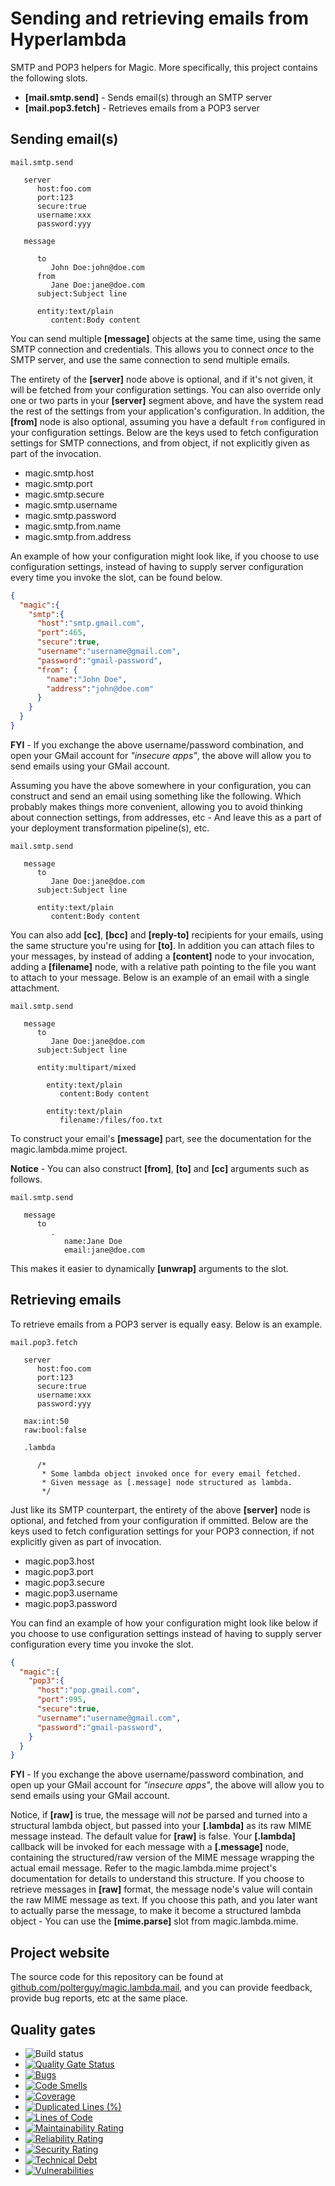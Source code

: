 
# Sending and retrieving emails from Hyperlambda

 SMTP and POP3 helpers for Magic. More specifically, this project contains the following slots.

* __[mail.smtp.send]__ - Sends email(s) through an SMTP server
* __[mail.pop3.fetch]__ - Retrieves emails from a POP3 server

## Sending email(s)

```
mail.smtp.send

   server
      host:foo.com
      port:123
      secure:true
      username:xxx
      password:yyy

   message

      to
         John Doe:john@doe.com
      from
         Jane Doe:jane@doe.com
      subject:Subject line

      entity:text/plain
         content:Body content
```

You can send multiple **[message]** objects at the same time, using the same SMTP connection and credentials.
This allows you to connect _once_ to the SMTP server, and use the same connection to send multiple emails.

The entirety of the **[server]** node above is optional, and if it's not given, it will be fetched from your
configuration settings. You can also override only one or two parts in your **[server]** segment above, and
have the system read the rest of the settings from your application's configuration. In addition, the **[from]**
node is also optional, assuming you have a default `from` configured in your configuration settings. Below are
the keys used to fetch configuration settings for SMTP connections, and from object, if not explicitly given as
part of the invocation.

* magic.smtp.host
* magic.smtp.port
* magic.smtp.secure
* magic.smtp.username
* magic.smtp.password
* magic.smtp.from.name
* magic.smtp.from.address

An example of how your configuration might look like, if you choose to use configuration settings,
instead of having to supply server configuration every time you invoke the slot, can be found below.

```json
{
  "magic":{
    "smtp":{
      "host":"smtp.gmail.com",
      "port":465,
      "secure":true,
      "username":"username@gmail.com",
      "password":"gmail-password",
      "from": {
        "name":"John Doe",
        "address":"john@doe.com"
      }
    }
  }
}
```

**FYI** - If you exchange the above username/password combination, and open your GMail account for _"insecure apps"_,
the above will allow you to send emails using your GMail account.

Assuming you have the above somewhere in your configuration, you can construct and send an email using something
like the following. Which probably makes things more convenient, allowing you to avoid thinking about connection
settings, from addresses, etc - And leave this as a part of your deployment transformation pipeline(s), etc.

```
mail.smtp.send

   message
      to
         Jane Doe:jane@doe.com
      subject:Subject line

      entity:text/plain
         content:Body content
```

You can also add **[cc]**, **[bcc]** and **[reply-to]** recipients for your emails, using the same structure you're using
for **[to]**. In addition you can attach files to your messages, by instead of adding a **[content]** node to your
invocation, adding a **[filename]** node, with a relative path pointing to the file you want to attach to your message.
Below is an example of an email with a single attachment.

```
mail.smtp.send

   message
      to
         Jane Doe:jane@doe.com
      subject:Subject line

      entity:multipart/mixed

        entity:text/plain
           content:Body content

        entity:text/plain
           filename:/files/foo.txt
```

To construct your email's **[message]** part, see the documentation for the magic.lambda.mime project.

**Notice** - You can also construct **[from]**, **[to]** and **[cc]** arguments such as follows.

```
mail.smtp.send

   message
      to
         .
            name:Jane Doe
            email:jane@doe.com
```

This makes it easier to dynamically **[unwrap]** arguments to the slot.

## Retrieving emails

To retrieve emails from a POP3 server is equally easy. Below is an example.

```
mail.pop3.fetch

   server
      host:foo.com
      port:123
      secure:true
      username:xxx
      password:yyy

   max:int:50
   raw:bool:false

   .lambda

      /*
       * Some lambda object invoked once for every email fetched.
       * Given message as [.message] node structured as lambda.
       */
```

Just like its SMTP counterpart, the entirety of the above **[server]** node is optional, and fetched
from your configuration if ommitted. Below are the keys used to fetch configuration settings for your
POP3 connection, if not explicitly given as part of invocation.

* magic.pop3.host
* magic.pop3.port
* magic.pop3.secure
* magic.pop3.username
* magic.pop3.password


You can find an example of how your configuration might look like below if you choose to use configuration
settings instead of having to supply server configuration every time you invoke the slot.

```json
{
  "magic":{
    "pop3":{
      "host":"pop.gmail.com",
      "port":995,
      "secure":true,
      "username":"username@gmail.com",
      "password":"gmail-password",
    }
  }
}
```

**FYI** - If you exchange the above username/password combination, and open up your GMail account for _"insecure apps"_,
the above will allow you to send emails using your GMail account.

Notice, if **[raw]** is true, the message will _not_ be parsed and turned into a structural lambda object,
but passed into your **[.lambda]** as its raw MIME message instead. The default value for **[raw]** is false.
Your **[.lambda]** callback will be invoked for each message with a **[.message]** node, containing the
structured/raw version of the MIME message wrapping the actual email message. Refer to
the magic.lambda.mime project's documentation for details to understand this
structure. If you choose to retrieve messages in **[raw]** format, the message node's value will contain
the raw MIME message as text. If you choose this path, and you later want to actually parse the message,
to make it become a structured lambda object - You can use the **[mime.parse]** slot from magic.lambda.mime.

## Project website

The source code for this repository can be found at [github.com/polterguy/magic.lambda.mail](https://github.com/polterguy/magic.lambda.mail), and you can provide feedback, provide bug reports, etc at the same place.

## Quality gates

- ![Build status](https://github.com/polterguy/magic.lambda.mail/actions/workflows/build.yaml/badge.svg)
- [![Quality Gate Status](https://sonarcloud.io/api/project_badges/measure?project=polterguy_magic.lambda.mail&metric=alert_status)](https://sonarcloud.io/dashboard?id=polterguy_magic.lambda,mail)
- [![Bugs](https://sonarcloud.io/api/project_badges/measure?project=polterguy_magic.lambda.mail&metric=bugs)](https://sonarcloud.io/dashboard?id=polterguy_magic.lambda.mail)
- [![Code Smells](https://sonarcloud.io/api/project_badges/measure?project=polterguy_magic.lambda.mail&metric=code_smells)](https://sonarcloud.io/dashboard?id=polterguy_magic.lambda.mail)
- [![Coverage](https://sonarcloud.io/api/project_badges/measure?project=polterguy_magic.lambda.mail&metric=coverage)](https://sonarcloud.io/dashboard?id=polterguy_magic.lambda.mail)
- [![Duplicated Lines (%)](https://sonarcloud.io/api/project_badges/measure?project=polterguy_magic.lambda.mail&metric=duplicated_lines_density)](https://sonarcloud.io/dashboard?id=polterguy_magic.lambda.mail)
- [![Lines of Code](https://sonarcloud.io/api/project_badges/measure?project=polterguy_magic.lambda.mail&metric=ncloc)](https://sonarcloud.io/dashboard?id=polterguy_magic.lambda.mail)
- [![Maintainability Rating](https://sonarcloud.io/api/project_badges/measure?project=polterguy_magic.lambda.mail&metric=sqale_rating)](https://sonarcloud.io/dashboard?id=polterguy_magic.lambda.mail)
- [![Reliability Rating](https://sonarcloud.io/api/project_badges/measure?project=polterguy_magic.lambda.mail&metric=reliability_rating)](https://sonarcloud.io/dashboard?id=polterguy_magic.lambda.mail)
- [![Security Rating](https://sonarcloud.io/api/project_badges/measure?project=polterguy_magic.lambda.mail&metric=security_rating)](https://sonarcloud.io/dashboard?id=polterguy_magic.lambda.mail)
- [![Technical Debt](https://sonarcloud.io/api/project_badges/measure?project=polterguy_magic.lambda.mail&metric=sqale_index)](https://sonarcloud.io/dashboard?id=polterguy_magic.lambda.mail)
- [![Vulnerabilities](https://sonarcloud.io/api/project_badges/measure?project=polterguy_magic.lambda.mail&metric=vulnerabilities)](https://sonarcloud.io/dashboard?id=polterguy_magic.lambda.mail)
